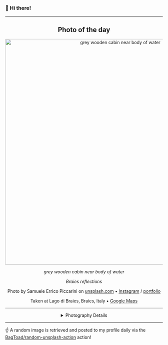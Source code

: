 ### 👋 Hi there!

----
<div align="center">

## Photo of the day
  
  <a href="https://unsplash.com/photos/grey-wooden-cabin-near-body-of-water-JEBqFu2AOOA"><img width="720" src="https://images.unsplash.com/photo-1535747790212-30c585ab4867?crop=entropy&cs=tinysrgb&fit=max&fm=jpg&ixid=M3w1NTI0NDl8MHwxfHJhbmRvbXx8fHx8fHx8fDE3MTM4NTIwNDJ8&ixlib=rb-4.0.3&q=80&w=1080" alt="grey wooden cabin near body of water"></a>
  
  <em>grey wooden cabin near body of water</em>
  
  <em>Braies reflections</em>

  Photo by Samuele Errico Piccarini on [unsplash.com](https://unsplash.com/) • [Instagram](https://instagram.com/samuelepiccarini) / [portfolio](https://www.behance.net/samuelepiccarini)
  
  Taken at Lago di Braies, Braies, Italy • [Google Maps](https://www.google.com/maps/search/?api=1&query=46.694333,12.0854273)
  
  ---
  
<details>
<summary>Photography Details</summary>
  
| Parameter     | Value |
| ------------- | ----- |
| Camera Model  | ILCE-7M2 |
| Exposure Time | 1/60 |
| Aperture      | 6.3 |
| Focal Length  | 23.0 |
| ISO           | 200 |
| Location      | Lago di Braies, Braies, Italy (Italy) |
| Coordinates   | Latitude 46.694333, Longitude 12.0854273 |

### Map

```geojson
        {
            "type": "FeatureCollection",
            "features": [
                {
                    "type": "Feature",
                    "properties": {},
                    "geometry": {
                        "coordinates": [
                            12.0854273,
                            46.694333
                        ],
                        "type": "Point"
                    },
                    "id": 1
                },
                {
                    "type": "Feature",
                    "properties": {},
                    "geometry": {
                        "coordinates": [
                            [
                                12.3854273,
                                46.994333
                            ],
                            [
                                12.3854273,
                                46.394333
                            ],
                            [
                                11.785427299999998,
                                46.394333
                            ],
                            [
                                11.785427299999998,
                                46.994333
                            ],
                            [
                                12.3854273,
                                46.994333
                            ]
                        ],
                        "type": "LineString"
                    }
                }
            ]
        }
```

</details>

</div>

----

☝️ A random image is retrieved and posted to my profile daily via the [BagToad/random-unsplash-action](https://github.com/BagToad/random-unsplash-action) action!

